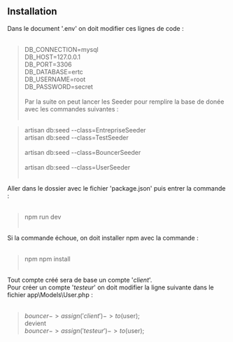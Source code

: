## Installation

Dans le document '.env' on doit modifier ces lignes de code :<br><br>

>DB_CONNECTION=mysql<br>
>DB_HOST=127.0.0.1<br>
>DB_PORT=3306<br>
>DB_DATABASE=ertc<br>
>DB_USERNAME=root<br>
>DB_PASSWORD=secret
<br><br>
Par la suite on peut lancer les Seeder pour remplire la base de donée avec les commandes suivantes :<br><br>

> artisan db:seed --class=EntrepriseSeeder<br>
> artisan db:seed --class=TestSeeder<br><br>
> artisan db:seed --class=BouncerSeeder<br><br>
> artisan db:seed --class=UserSeeder<br><br>

Aller dans le dossier avec le fichier 'package.json' puis entrer la commande : <br><br>

> npm run dev<br><br>

Si la commande échoue, on doit installer npm avec la commande : <br><br>

> npm npm install<br><br>

Tout compte créé sera de base un compte '*client*'.<br> 
Pour créer un compte '*testeur*' on doit modifier la ligne suivante dans le fichier app\Models\User.php :<br><br>

> $bouncer->assign('client')->to($user); <br>
devient <br>
> $bouncer->assign('testeur')->to($user); <br>